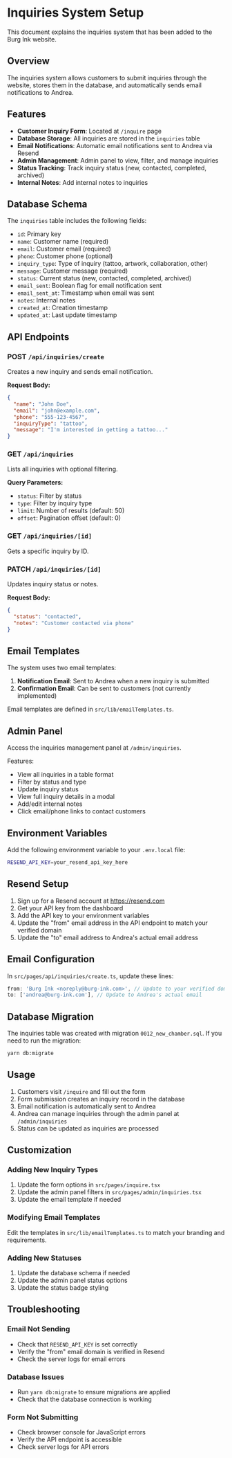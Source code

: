 # Inquiries System Setup

This document explains the inquiries system that has been added to the Burg Ink website.

## Overview

The inquiries system allows customers to submit inquiries through the website, stores them in the database, and automatically sends email notifications to Andrea.

## Features

- **Customer Inquiry Form**: Located at `/inquire` page
- **Database Storage**: All inquiries are stored in the `inquiries` table
- **Email Notifications**: Automatic email notifications sent to Andrea via Resend
- **Admin Management**: Admin panel to view, filter, and manage inquiries
- **Status Tracking**: Track inquiry status (new, contacted, completed, archived)
- **Internal Notes**: Add internal notes to inquiries

## Database Schema

The `inquiries` table includes the following fields:

- `id`: Primary key
- `name`: Customer name (required)
- `email`: Customer email (required)
- `phone`: Customer phone (optional)
- `inquiry_type`: Type of inquiry (tattoo, artwork, collaboration, other)
- `message`: Customer message (required)
- `status`: Current status (new, contacted, completed, archived)
- `email_sent`: Boolean flag for email notification sent
- `email_sent_at`: Timestamp when email was sent
- `notes`: Internal notes
- `created_at`: Creation timestamp
- `updated_at`: Last update timestamp

## API Endpoints

### POST `/api/inquiries/create`
Creates a new inquiry and sends email notification.

**Request Body:**
```json
{
  "name": "John Doe",
  "email": "john@example.com",
  "phone": "555-123-4567",
  "inquiryType": "tattoo",
  "message": "I'm interested in getting a tattoo..."
}
```

### GET `/api/inquiries`
Lists all inquiries with optional filtering.

**Query Parameters:**
- `status`: Filter by status
- `type`: Filter by inquiry type
- `limit`: Number of results (default: 50)
- `offset`: Pagination offset (default: 0)

### GET `/api/inquiries/[id]`
Gets a specific inquiry by ID.

### PATCH `/api/inquiries/[id]`
Updates inquiry status or notes.

**Request Body:**
```json
{
  "status": "contacted",
  "notes": "Customer contacted via phone"
}
```

## Email Templates

The system uses two email templates:

1. **Notification Email**: Sent to Andrea when a new inquiry is submitted
2. **Confirmation Email**: Can be sent to customers (not currently implemented)

Email templates are defined in `src/lib/emailTemplates.ts`.

## Admin Panel

Access the inquiries management panel at `/admin/inquiries`.

Features:
- View all inquiries in a table format
- Filter by status and type
- Update inquiry status
- View full inquiry details in a modal
- Add/edit internal notes
- Click email/phone links to contact customers

## Environment Variables

Add the following environment variable to your `.env.local` file:

```bash
RESEND_API_KEY=your_resend_api_key_here
```

## Resend Setup

1. Sign up for a Resend account at https://resend.com
2. Get your API key from the dashboard
3. Add the API key to your environment variables
4. Update the "from" email address in the API endpoint to match your verified domain
5. Update the "to" email address to Andrea's actual email address

## Email Configuration

In `src/pages/api/inquiries/create.ts`, update these lines:

```typescript
from: 'Burg Ink <noreply@burg-ink.com>', // Update to your verified domain
to: ['andrea@burg-ink.com'], // Update to Andrea's actual email
```

## Database Migration

The inquiries table was created with migration `0012_new_chamber.sql`. If you need to run the migration:

```bash
yarn db:migrate
```

## Usage

1. Customers visit `/inquire` and fill out the form
2. Form submission creates an inquiry record in the database
3. Email notification is automatically sent to Andrea
4. Andrea can manage inquiries through the admin panel at `/admin/inquiries`
5. Status can be updated as inquiries are processed

## Customization

### Adding New Inquiry Types

1. Update the form options in `src/pages/inquire.tsx`
2. Update the admin panel filters in `src/pages/admin/inquiries.tsx`
3. Update the email template if needed

### Modifying Email Templates

Edit the templates in `src/lib/emailTemplates.ts` to match your branding and requirements.

### Adding New Statuses

1. Update the database schema if needed
2. Update the admin panel status options
3. Update the status badge styling

## Troubleshooting

### Email Not Sending
- Check that `RESEND_API_KEY` is set correctly
- Verify the "from" email domain is verified in Resend
- Check the server logs for email errors

### Database Issues
- Run `yarn db:migrate` to ensure migrations are applied
- Check that the database connection is working

### Form Not Submitting
- Check browser console for JavaScript errors
- Verify the API endpoint is accessible
- Check server logs for API errors
